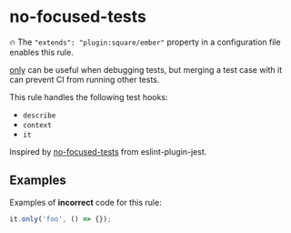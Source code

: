 # no-focused-tests

:fire: The `"extends": "plugin:square/ember"` property in a configuration file enables this rule.

[only](https://api.qunitjs.com/QUnit/only) can be useful when debugging tests, but merging a test case with it can prevent CI from running other tests.

This rule handles the following test hooks:

* `describe`
* `context`
* `it`

Inspired by [no-focused-tests](https://github.com/jest-community/eslint-plugin-jest/blob/master/docs/rules/no-focused-tests.md) from eslint-plugin-jest.

## Examples

Examples of **incorrect** code for this rule:

```js
it.only('foo', () => {});
```
